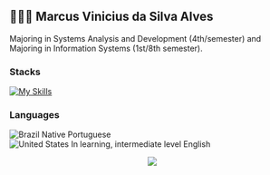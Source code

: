 ## 👨🏻‍💻 **Marcus Vinicius da Silva Alves**

Majoring in Systems Analysis and Development (4th/semester) and Majoring in Information Systems (1st/8th semester).

### Stacks
[![My Skills](https://skillicons.dev/icons?i=python,c,cs,css)](https://skillicons.dev)

### Languages
![Brazil](https://raw.githubusercontent.com/stevenrskelton/flag-icon/master/png/16/country-4x3/br.png "Brazil") Native Portuguese</br>
![United States](https://raw.githubusercontent.com/stevenrskelton/flag-icon/master/png/16/country-4x3/us.png "United States") In learning, intermediate level English

<div align="center"> 
  <a href="https://www.linkedin.com/in/marcus-vinicius-292059252/" target="_blank"><img src="https://img.shields.io/badge/-LinkedIn-%230077B5?style=for-the-badge&logo=linkedin&logoColor=white" target="_blank"></a>
</div>
